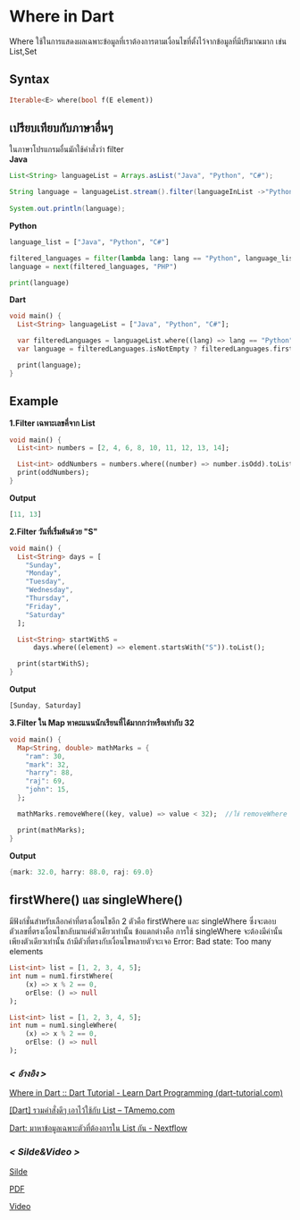 # Where in Dart
Where ใช้ในการแสดงผลเฉพาะข้อมูลที่เราต้องการตามเงื่อนไขที่ตั้งไว้จากข้อมูลที่มีปริมาณมาก เข่น List,Set
## Syntax
```dart
Iterable<E> where(bool f(E element))
```
## เปรียบเทียบกับภาษาอื่นๆ
ในภาษาโปรแกรมอื่นมักใช้คำสั่งว่า filter  
**Java**
```Java
List<String> languageList = Arrays.asList("Java", "Python", "C#");

String language = languageList.stream().filter(languageInList ->"Python".equals(languageInList));
        
System.out.println(language);
```
**Python**
```Python
language_list = ["Java", "Python", "C#"]

filtered_languages = filter(lambda lang: lang == "Python", language_list)
language = next(filtered_languages, "PHP")

print(language)
```
**Dart**
```Dart
void main() {
  List<String> languageList = ["Java", "Python", "C#"];

  var filteredLanguages = languageList.where((lang) => lang == "Python");
  var language = filteredLanguages.isNotEmpty ? filteredLanguages.first : "PHP";

  print(language);
}

```
## Example
**1.Filter เฉพาะเลขคี่จาก List**
```Dart
void main() {
  List<int> numbers = [2, 4, 6, 8, 10, 11, 12, 13, 14];

  List<int> oddNumbers = numbers.where((number) => number.isOdd).toList();
  print(oddNumbers);
}
```
**Output**
```Dart
[11, 13]
```
**2.Filter วันที่เริ่มต้นด้วย "S"**
```Dart
void main() {
  List<String> days = [
    "Sunday",
    "Monday",
    "Tuesday",
    "Wednesday",
    "Thursday",
    "Friday",
    "Saturday"
  ];

  List<String> startWithS =
      days.where((element) => element.startsWith("S")).toList();

  print(startWithS);
}
```
**Output**
```Dart
[Sunday, Saturday]
```
**3.Filter ใน Map หาคะแนนนักเรียนที่ได้มากกว่าหรือเท่ากับ 32**
```Dart
void main() {
  Map<String, double> mathMarks = {
    "ram": 30,
    "mark": 32,
    "harry": 88,
    "raj": 69,
    "john": 15,
  };

  mathMarks.removeWhere((key, value) => value < 32);  //ใช้ removeWhere เพื่อเอาสิ่งที่ไม่ต้องการออก ในทีนี้คือค่า value ที่น้อยกว่า 32 

  print(mathMarks);
}
```
**Output**
```Dart
{mark: 32.0, harry: 88.0, raj: 69.0}
```
##  firstWhere() และ singleWhere()
มีฟังก์ชั่นสำหรับเลือกค่าที่ตรงเงื่อนไขอีก 2 ตัวคือ firstWhere และ singleWhere ซึ่งจะตอบตัวเลขที่ตรงเงื่อนไขกลับมาแค่ตัวเดียวเท่านั้น
ข้อแตกต่างคือ การใช้ singleWhere จะต้องมีค่านั้นเพียงตัวเดียวเท่านั้น ถ้ามีตัวที่ตรงกับเงื่อนไขหลายตัวจะเจอ Error: Bad state: Too many elements
```Dart
List<int> list = [1, 2, 3, 4, 5];
int num = num1.firstWhere(
    (x) => x % 2 == 0,
    orElse: () => null
);

List<int> list = [1, 2, 3, 4, 5];
int num = num1.singleWhere(
    (x) => x % 2 == 0,
    orElse: () => null
);
```
### *< อ้างอิง >*
[Where in Dart :: Dart Tutorial - Learn Dart Programming (dart-tutorial.com)](https://dart-tutorial.com/collections/where-in-dart/)

[[Dart] รวมคำสั่งดีๆ เอาไว้ใช้กับ List – TAmemo.com](https://www.tamemo.com/post/177/dart-list-helper-method/)

[Dart: มาหาข้อมูลเฉพาะตัวที่ต้องการใน List กัน - Nextflow](https://nextflow.in.th/2020/dart-filter-search-list-thai/)

### *< Silde&Video >*
[Silde](https://www.canva.com/design/DAFvpeG47Lw/F1ReSZwSnpEVWKMG8fN6Yg/edit)

[PDF](https://github.com/soonklang/dart-tutorial/files/12774938/Where.In.Dart.pdf)

[Video](https://youtu.be/tvE-H-jlu1U)



